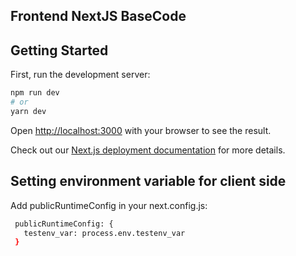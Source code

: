 ## Frontend NextJS BaseCode

## Getting Started

First, run the development server:

```bash
npm run dev
# or
yarn dev
```

Open [http://localhost:3000](http://localhost:3000) with your browser to see the result.

Check out our [Next.js deployment documentation](https://nextjs.org/docs/deployment) for more details.

## Setting environment variable for client side

Add publicRuntimeConfig in your next.config.js:

```bash
 publicRuntimeConfig: {
   testenv_var: process.env.testenv_var
 }
